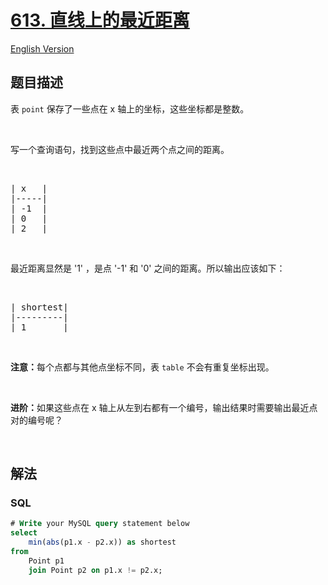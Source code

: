 # [613. 直线上的最近距离](https://leetcode.cn/problems/shortest-distance-in-a-line)

[English Version](/solution/0600-0699/0613.Shortest%20Distance%20in%20a%20Line/README_EN.md)

## 题目描述

<!-- 这里写题目描述 -->

<p>表&nbsp;<code>point</code>&nbsp;保存了一些点在 x 轴上的坐标，这些坐标都是整数。</p>

<p>&nbsp;</p>

<p>写一个查询语句，找到这些点中最近两个点之间的距离。</p>

<p>&nbsp;</p>

<pre>| x   |
|-----|
| -1  |
| 0   |
| 2   |
</pre>

<p>&nbsp;</p>

<p>最近距离显然是 &#39;1&#39; ，是点 &#39;-1&#39; 和 &#39;0&#39; 之间的距离。所以输出应该如下：</p>

<p>&nbsp;</p>

<pre>| shortest|
|---------|
| 1       |
</pre>

<p>&nbsp;</p>

<p><strong>注意：</strong>每个点都与其他点坐标不同，表&nbsp;<code>table</code>&nbsp;不会有重复坐标出现。</p>

<p>&nbsp;</p>

<p><strong>进阶：</strong>如果这些点在 x 轴上从左到右都有一个编号，输出结果时需要输出最近点对的编号呢？</p>

<p>&nbsp;</p>

## 解法

<!-- 这里可写通用的实现逻辑 -->

<!-- tabs:start -->

### **SQL**

```sql
# Write your MySQL query statement below
select
    min(abs(p1.x - p2.x)) as shortest
from
    Point p1
    join Point p2 on p1.x != p2.x;
```

<!-- tabs:end -->
